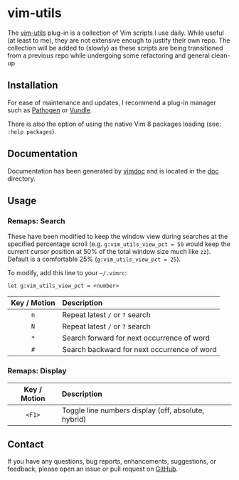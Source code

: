 # vim-utils

The [vim-utils](https://github.com/ThatsWhatSheCoded/vim-utils) plug-in is a
collection of Vim scripts I use daily. While useful (at least to me), they
are not extensive enough to justify their own repo. The collection will be
added to (slowly) as these scripts are being transitioned from a previous repo
while undergoing some refactoring and general clean-up


## Installation

For ease of maintenance and updates, I recommend a plug-in manager such as
[Pathogen](https://github.com/tpope/vim-pathogen) or
[Vundle](https://github.com/VundleVim/Vundle.vim.git).

There is also the option of using the native Vim 8 packages loading (see: `:help packages`).


## Documentation

Documentation has been generated by [vimdoc](https://github.com/google/vimdoc)
and is located in the [doc](../master/doc) directory.


## Usage

### Remaps: Search

These have been modified to keep the window view during searches at the
specified percentage scroll (e.g. `g:vim_utils_view_pct = 50` would keep the
current cursor position at 50% of the total window size much like `zz`). 
Default is a comfortable 25% (`g:vim_utils_view_pct = 25`).

To modify, add this line to your `~/.vimrc`:

```
let g:vim_utils_view_pct = <number>
```


| Key / Motion  | Description  |
|:-------------:|:-------------|
| `n`           | Repeat latest `/` or `?` search|
| `N`           | Repeat latest `/` or `?` search|
| `*`           | Search forward for next occurrence of word|
| `#`           | Search backward for next occurrence of word|

### Remaps: Display

| Key / Motion  | Description  |
|:-------------:|:-------------|
| `<F1>`        | Toggle line numbers display (off, absolute, hybrid)


## Contact

If you have any questions, bug reports, enhancements, suggestions, or feedback, please open an issue or pull request on
[GitHub](https://github.com/ThatsWhatSheCoded/vim-utils).
